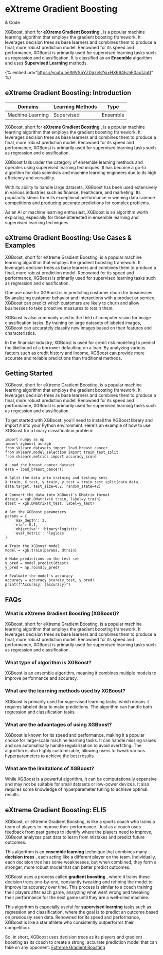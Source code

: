 # eXtreme Gradient Boosting

& Code

XGBoost, short for **eXtreme Gradient Boosting** , is a popular machine learning algorithm that employs the gradient boosting framework. It leverages decision trees as base learners and combines them to produce a final, more robust prediction model. Renowned for its speed and performance, XGBoost is primarily used for supervised learning tasks such as regression and classification. It is classified as an **Ensemble** algorithm and uses **Supervised Learning** methods.

{% embed url="https://youtu.be/MVS5YZDqzv8?si=HX664FJnF0axTJuU" %}

## eXtreme Gradient Boosting: Introduction

| Domains          | Learning Methods | Type     |
| ---------------- | ---------------- | -------- |
| Machine Learning | Supervised       | Ensemble |

XGBoost, short for **eXtreme Gradient Boosting** , is a popular machine learning algorithm that employs the gradient boosting framework. It leverages decision trees as base learners and combines them to produce a final, more robust prediction model. Renowned for its speed and performance, XGBoost is primarily used for supervised learning tasks such as regression and classification.

XGBoost falls under the category of ensemble learning methods and operates using supervised learning techniques. It has become a go-to algorithm for data scientists and machine learning engineers due to its high efficiency and versatility.

With its ability to handle large datasets, XGBoost has been used extensively in various industries such as finance, healthcare, and marketing. Its popularity stems from its exceptional performance in winning data science competitions and producing accurate predictions for complex problems.

As an AI or machine learning enthusiast, XGBoost is an algorithm worth exploring, especially for those interested in ensemble learning and supervised learning techniques.

## eXtreme Gradient Boosting: Use Cases & Examples

XGBoost, short for eXtreme Gradient Boosting, is a popular machine learning algorithm that employs the gradient boosting framework. It leverages decision trees as base learners and combines them to produce a final, more robust prediction model. Renowned for its speed and performance, XGBoost is primarily used for supervised learning tasks such as regression and classification.

One use case for XGBoost is in predicting customer churn for businesses. By analyzing customer behavior and interactions with a product or service, XGBoost can predict which customers are likely to churn and allow businesses to take proactive measures to retain them.

XGBoost is also commonly used in the field of computer vision for image classification tasks. By training on large datasets of labeled images, XGBoost can accurately classify new images based on their features and characteristics.

In the financial industry, XGBoost is used for credit risk modeling to predict the likelihood of a borrower defaulting on a loan. By analyzing various factors such as credit history and income, XGBoost can provide more accurate and reliable predictions than traditional methods.

## Getting Started

XGBoost, short for eXtreme Gradient Boosting, is a popular machine learning algorithm that employs the gradient boosting framework. It leverages decision trees as base learners and combines them to produce a final, more robust prediction model. Renowned for its speed and performance, XGBoost is primarily used for supervised learning tasks such as regression and classification.

To get started with XGBoost, you'll need to install the XGBoost library and import it into your Python environment. Here's an example of how to use XGBoost for a binary classification problem:

```
import numpy as np
import xgboost as xgb
from sklearn.datasets import load_breast_cancer
from sklearn.model_selection import train_test_split
from sklearn.metrics import accuracy_score

# Load the breast cancer dataset
data = load_breast_cancer()

# Split the data into training and testing sets
X_train, X_test, y_train, y_test = train_test_split(data.data, data.target, test_size=0.2, random_state=42)

# Convert the data into XGBoost's DMatrix format
dtrain = xgb.DMatrix(X_train, label=y_train)
dtest = xgb.DMatrix(X_test, label=y_test)

# Set the XGBoost parameters
params = {
    'max_depth': 3,
    'eta': 0.1,
    'objective': 'binary:logistic',
    'eval_metric': 'logloss'
}

# Train the XGBoost model
model = xgb.train(params, dtrain)

# Make predictions on the test set
y_pred = model.predict(dtest)
y_pred = np.round(y_pred)

# Evaluate the model's accuracy
accuracy = accuracy_score(y_test, y_pred)
print(f"Accuracy: {accuracy}")

```

## FAQs

### What is eXtreme Gradient Boosting (XGBoost)?

XGBoost, short for eXtreme Gradient Boosting, is a popular machine learning algorithm that employs the gradient boosting framework. It leverages decision trees as base learners and combines them to produce a final, more robust prediction model. Renowned for its speed and performance, XGBoost is primarily used for supervised learning tasks such as regression and classification.

### What type of algorithm is XGBoost?

XGBoost is an ensemble algorithm, meaning it combines multiple models to improve performance and accuracy.

### What are the learning methods used by XGBoost?

XGBoost is primarily used for supervised learning tasks, which means it requires labeled data to make predictions. The algorithm can handle both regression and classification tasks.

### What are the advantages of using XGBoost?

XGBoost is known for its speed and performance, making it a popular choice for large-scale machine learning tasks. It can handle missing values and can automatically handle regularization to avoid overfitting. The algorithm is also highly customizable, allowing users to tweak various hyperparameters to achieve the best results.

### What are the limitations of XGBoost?

While XGBoost is a powerful algorithm, it can be computationally expensive and may not be suitable for small datasets or low-power devices. It also requires some knowledge of hyperparameter tuning to achieve optimal results.

## eXtreme Gradient Boosting: ELI5

XGBoost, or eXtreme Gradient Boosting, is like a sports coach who trains a team of players to improve their performance. Just as a coach uses feedback from past games to identify where the players need to improve, XGBoost analyzes past data to learn from mistakes and predict future outcomes.

This algorithm is an **ensemble learning** technique that combines many **decision trees** , each acting like a different player on the team. Individually, each decision tree has some weaknesses, but when combined, they form a stronger, more robust model that can better predict outcomes.

XGBoost uses a process called **gradient boosting** , where it trains these decision trees one-by-one, constantly tweaking and refining the model to improve its accuracy over time. This process is similar to a coach training their players after each game, analyzing what went wrong and tweaking their performance for the next game until they are a well-oiled machine.

This algorithm is especially useful for **supervised learning** tasks such as regression and classification, where the goal is to predict an outcome based on previously seen data. Renowned for its speed and performance, XGBoost is like a star athlete who consistently outperforms their competition.

So, in short, XGBoost uses decision trees as its players and gradient boosting as its coach to create a strong, accurate prediction model that can take on any opponent. [Extreme Gradient Boosting](https://serp.ai/extreme-gradient-boosting/)
